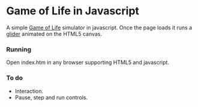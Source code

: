 # Game of Life in Javascript

A simple [Game of Life](https://en.wikipedia.org/wiki/Conway's_Game_of_Life) simulator in javascript. Once the page loads it runs a [glider](https://en.wikipedia.org/wiki/Glider_%28Conway's_Life%29) animated on the HTML5 canvas.

### Running

Open index.htm in any browser supporting HTML5 and javascript.

### To do

* Interaction.
* Pause, step and run controls.

